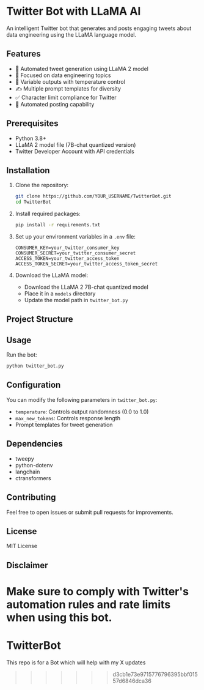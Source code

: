 # Twitter Bot with LLaMA AI

An intelligent Twitter bot that generates and posts engaging tweets about data engineering using the LLaMA language model.

## Features
- 🤖 Automated tweet generation using LLaMA 2 model
- 🎯 Focused on data engineering topics
- 🔄 Variable outputs with temperature control
- ✍️ Multiple prompt templates for diversity
- ✅ Character limit compliance for Twitter
- 🔄 Automated posting capability

## Prerequisites
- Python 3.8+
- LLaMA 2 model file (7B-chat quantized version)
- Twitter Developer Account with API credentials

## Installation

1. Clone the repository:
   ```bash
   git clone https://github.com/YOUR_USERNAME/TwitterBot.git
   cd TwitterBot
   ```

2. Install required packages:
   ```bash
   pip install -r requirements.txt
   ```

3. Set up your environment variables in a `.env` file:
   ```env
   CONSUMER_KEY=your_twitter_consumer_key
   CONSUMER_SECRET=your_twitter_consumer_secret
   ACCESS_TOKEN=your_twitter_access_token
   ACCESS_TOKEN_SECRET=your_twitter_access_token_secret
   ```

4. Download the LLaMA model:
   - Download the LLaMA 2 7B-chat quantized model
   - Place it in a `models` directory
   - Update the model path in `twitter_bot.py`

## Project Structure

## Usage
Run the bot: 
```bash
python twitter_bot.py
```
    

## Configuration
You can modify the following parameters in `twitter_bot.py`:
- `temperature`: Controls output randomness (0.0 to 1.0)
- `max_new_tokens`: Controls response length
- Prompt templates for tweet generation

## Dependencies
- tweepy
- python-dotenv
- langchain
- ctransformers

## Contributing
Feel free to open issues or submit pull requests for improvements.

## License
MIT License

## Disclaimer
Make sure to comply with Twitter's automation rules and rate limits when using this bot.
=======
# TwitterBot
This repo is for a Bot which will help with my X updates
>>>>>>> d3cb1e73e9715776796395bbf01557d6846dca36
